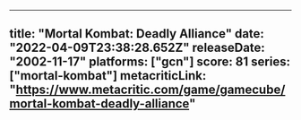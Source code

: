 
---
title: "Mortal Kombat: Deadly Alliance"
date: "2022-04-09T23:38:28.652Z"
releaseDate: "2002-11-17"
platforms: ["gcn"]
score: 81
series: ["mortal-kombat"]
metacriticLink: "https://www.metacritic.com/game/gamecube/mortal-kombat-deadly-alliance"
---
